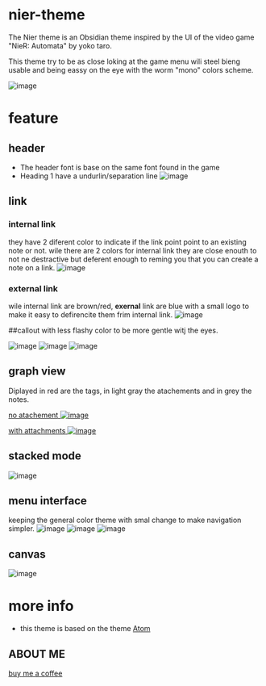 # nier-theme
The Nier theme is an Obsidian theme inspired by the UI of the video game "NieR: Automata" by yoko taro.

This theme try to be as close loking at the game menu wili steel bieng usable and being eassy on the eye with the worm "mono" colors scheme.

![image](https://github.com/exloseur3d/nier-theme/blob/151bd8113dbf92e911d0ee087a49bf629565a2a6/image%20theme/miniature.png)

# feature
## header
- The header font is base on the same font found in the game
- Heading 1 have a undurlin/separation line
![image](https://github.com/exloseur3d/nier-theme/blob/e0c5fa252ad5b401b9a0a1b0a5ec1d04ff7ce9d9/image%20theme/header.png)

## link
### internal link
they have 2 diferent color to indicate if the link point point to an existing note or not. wile there are 2 colors for internal link they are close enouth to not ne destractive but deferent enough to reming you that you can create a note on a link.
![image](https://github.com/exloseur3d/nier-theme/blob/e0c5fa252ad5b401b9a0a1b0a5ec1d04ff7ce9d9/image%20theme/internal%20link.png)
### external link
wile internal link are brown/red, **exernal** link are blue with a small logo to make it easy to defirencite them frim internal link.
![image](https://github.com/exloseur3d/nier-theme/blob/e0c5fa252ad5b401b9a0a1b0a5ec1d04ff7ce9d9/image%20theme/extarnal%20link.png)

##callout
with less flashy color to be more gentle witj the eyes.

![image](https://github.com/exloseur3d/nier-theme/blob/601509811364d235f59cfc7d4c8d075054cba677/image%20theme/callout%201.png)
![image](https://github.com/exloseur3d/nier-theme/blob/601509811364d235f59cfc7d4c8d075054cba677/image%20theme/callout%202.png)
![image](https://github.com/exloseur3d/nier-theme/blob/601509811364d235f59cfc7d4c8d075054cba677/image%20theme/callout%20and%20codebloc.png)

## graph view
Diplayed in red are the tags, in light gray the atachements and in grey the notes.

<ins>no atachement<ins>
![image](https://github.com/exloseur3d/nier-theme/blob/82a473c63c79b11dbbab37bb040c7a45c6158acc/image%20theme/graph%20view.png)

<ins>with attachments<ins>
![image](https://github.com/exloseur3d/nier-theme/blob/82a473c63c79b11dbbab37bb040c7a45c6158acc/image%20theme/graphview%20with%20attachements.png)

## stacked mode
![image](https://github.com/exloseur3d/nier-theme/blob/4a0b64a98934c2b36d90ab75e9a610e38a6d1f62/image%20theme/stacked%20view.png)

## menu interface
keeping the general color theme with smal change to make navigation simpler.
![image](https://github.com/exloseur3d/nier-theme/blob/8cb818eb9fc6bfbd51283225ebb983b45df13430/image%20theme/interface%201.png)
![image](https://github.com/exloseur3d/nier-theme/blob/8cb818eb9fc6bfbd51283225ebb983b45df13430/image%20theme/interface%202.png)
![image](https://github.com/exloseur3d/nier-theme/blob/8cb818eb9fc6bfbd51283225ebb983b45df13430/image%20theme/interface%203.png)

## canvas
![image](https://github.com/exloseur3d/nier-theme/blob/601509811364d235f59cfc7d4c8d075054cba677/image%20theme/canvas.png)



# more info
- this theme is based on the theme [Atom](https://github.com/kognise/obsidian-atom)

## ABOUT ME
[buy me a coffee](https://buymeacoffee.com/exloseur)

